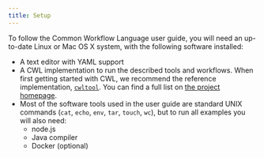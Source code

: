 ```yaml
---
title: Setup
---
```

To follow the Common Workflow Language user guide, you will need an up-to-date
Linux or Mac OS X system, with the following software installed:

- A text editor with YAML support
- A CWL implementation to run the described tools and workflows. When first
getting started with CWL, we recommend the reference implementation,
[`cwltool`][ref-imp]. You can find a full list on
[the project homepage][commonwl].
- Most of the software tools used in the user guide are standard UNIX commands
(`cat`, `echo`, `env`, `tar`, `touch`, `wc`), but to run all examples you will
also need:
  - node.js
  - Java compiler
  - Docker (optional)

[ref-imp]: https://github.com/common-workflow-language/cwltool#install
[commonwl]: http://www.commonwl.org/
